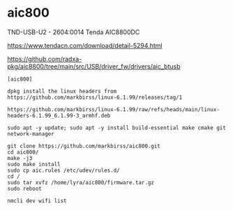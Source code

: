 # aic800
TND-USB-U2 - 2604:0014 Tenda AIC8800DC

https://www.tendacn.com/download/detail-5294.html

https://github.com/radxa-pkg/aic8800/tree/main/src/USB/driver_fw/drivers/aic_btusb

```
[aic800]

dpkg install the linux headers from 
https://github.com/markbirss/linux-6.1.99/releases/tag/1

https://github.com/markbirss/linux-6.1.99/raw/refs/heads/main/linux-headers-6.1.99_6.1.99-3_armhf.deb

sudo apt -y update; sudo apt -y install build-essential make cmake git network-manager

git clone https://github.com/markbirss/aic800.git
cd aic800/
make -j3
sudo make install
sudo cp aic.rules /etc/udev/rules.d/
cd /
sudo tar xvfz /home/lyra/aic800/firmware.tar.gz
sudo reboot

nmcli dev wifi list

```

